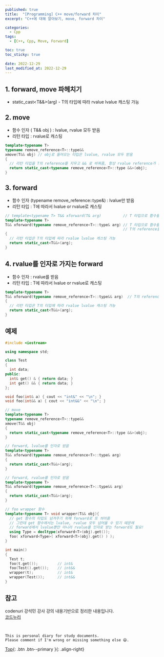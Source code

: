 ```yaml
---
published: true
title:  "[Programming] C++ move/forward 차이"
excerpt: "C++에 대해 알아보기, move, forward 차이"

categories:
  - Cpp
tags:
  - [C++, Cpp, Move, Forward]

toc: true
toc_sticky: true
 
date: 2022-12-29
last_modified_at: 2022-12-29
---
```


## 1. forward, move 파헤치기
- static_cast<T&&>(arg) - T의 타입에 따라 rvalue lvalue 캐스팅 가능

## 2. move
- 함수 인자 ( T&& obj ) : lvalue, rvalue 모두 받음
- 리턴 타입 : rvalue로 캐스팅

```cpp
template<typename T>
typename remove_reference<T>::type&&
xmove(T&& obj) // obj로 들어오는 타입은 lvalue, rvalue 모두 받음
{
  // 리턴 타입을 T의 reference를 지우고 && 로 바꿔줌, 항상 rvalue reference가 됨
  return static_cast<typename remove_reference<T>::type &&>(obj);
}
```

## 3. forward
- 함수 인자 (typename remove_reference<T>::type&) : lvalue만 받음
- 리턴 타입 : T에 따라서 lvalue or rvalue로 캐스팅

```cpp
// template<typename T> T&& xforward(T& arg)          // T 타입으로 함수를 사용하지 않으면 알아서 추론해줌, xforward(var) : ok
template<typename T> 
T&& xforward(typename remove_reference<T>::type& arg) // T 타입으로 함수를 사용하지 않으면 에러를 발생해줌, xforward(var) : error
                                                      // T의 reference를 지우고 항상 T&가 되도록 함, 즉 lvalue만 받을 수 있음
{
  // 리턴 타입은 T의 타입에 따라 rvalue lvalue 캐스팅 가능
  return static_cast<T&&>(arg);
}
```

## 4. rvalue를 인자로 가지는 forward
- 함수 인자 : rvalue를 받음
- 리턴 타입 : T에 따라서 lvalue or rvalue로 캐스팅

```cpp
template<typename T>
T&& xforward(typename remove_reference<T>::type&& arg)  // T의 reference를 지우고 항상 T&&가 되도록 함, 즉 rvalue를 받을 수 있음
{
  // 리턴 타입은 T의 타입에 따라 rvalue lvalue 캐스팅 가능
  return static_cast<T&&>(arg);
}
```

## 예제

```cpp
#include <iostream>

using namespace std;

class Test
{
  int data;
public:
  int& get() & { return data; }
  int get() && { return data; }
};

void foo(int& a) { cout << "int&" << "\n"; }
void foo(int&& a) { cout << "int&&" << "\n"; }

// move
template<typename T>
typename remove_reference<T>::type&&
xmove(T&& obj)
{
  return static_cast<typename remove_reference<T>::type &&>(obj);
}

// forward, lvalue를 인자로 받음
template<typename T>
T&& xforward(typename remove_reference<T>::type& arg)
{
  return static_cast<T&&>(arg);
}

// forward, rvalue를 인자로 받음
template<typename T>
T&& xforward(typename remove_reference<T>::type&& arg)
{
  return static_cast<T&&>(arg);
}

// foo wrapper 함수
template<typename T> void wrapper(T&& obj){
  // get 함수의 타입도 넘겨주기 위해 forward로 또 씌어줌
  // 그런데 get 함수에서는 lvalue, rvalue 모두 넘어올 수 있기 때문에
  // forward에서 lvalue뿐만 아니라 rvalue를 인자로 받는 forward도 필요!
  using Type = decltype(xforward<T>(obj).get());
  foo( xforward<Type>( xforward<T>(obj).get() ) );
}

int main()
{
  Test t;
  foo(t.get());         // int&
  foo(Test().get());    // int&&
  wrapper(t);           // int&
  wrapper(Test());      // int&&
}
```

## 참고
codenuri 강석민 강사 강의 내용기반으로 정리한 내용입니다.  
[코드누리](https://github.com/codenuri)   

<br>

    This is personal diary for study documents.
    Please comment if I'm wrong or missing something else 😄. 

[Top](#){: .btn .btn--primary }{: .align-right}